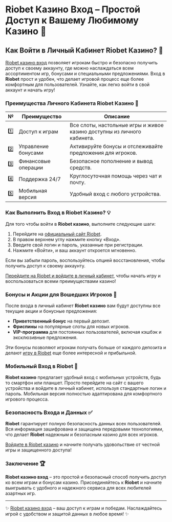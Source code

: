 # Riobet Казино Вход – Простой Доступ к Вашему Любимому Казино 🎰

## Как Войти в Личный Кабинет Riobet Казино? 🔐

[Riobet казино вход](https://brandplay.link/7xBLTPyj) позволяет игрокам быстро и безопасно получить доступ к своему аккаунту, где можно наслаждаться всем ассортиментом игр, бонусами и специальными предложениями. Вход в **Riobet** прост и удобен, что делает игровой процесс еще более комфортным для пользователей. Узнайте, как легко войти в свой аккаунт и начать игру!

### Преимущества Личного Кабинета Riobet Казино 🎯

| № | Преимущество | Описание |
|---|--------------|----------|
| 1️⃣ | Доступ к играм | Все слоты, настольные игры и живое казино доступны из личного кабинета. |
| 2️⃣ | Управление бонусами | Активируйте бонусы и отслеживайте предложения для игроков. |
| 3️⃣ | Финансовые операции | Безопасное пополнение и вывод средств. |
| 4️⃣ | Поддержка 24/7 | Круглосуточная помощь через чат и почту. |
| 5️⃣ | Мобильная версия | Удобный вход с любого устройства. |

### Как Выполнить Вход в Riobet Казино? 💡

Для того чтобы войти в **Riobet казино**, выполните следующие шаги:

1. Перейдите на [официальный сайт Riobet](https://brandplay.link/7xBLTPyj).
2. В правом верхнем углу нажмите кнопку «Вход».
3. Введите свой логин и пароль, указанные при регистрации.
4. Нажмите «Войти», и ваш аккаунт откроется мгновенно.

Если вы забыли пароль, воспользуйтесь опцией восстановления, чтобы получить доступ к своему аккаунту.

[Перейдите на Riobet и войдите в личный кабинет](https://brandplay.link/7xBLTPyj), чтобы начать игру и воспользоваться всеми преимуществами казино!

### Бонусы и Акции для Вошедших Игроков 🎁

После входа в личный кабинет **Riobet казино** вам будут доступны все текущие акции и бонусные предложения:

- **Приветственный бонус** на первый депозит.
- **Фриспины** на популярные слоты для новых игроков.
- **VIP-программа** для постоянных пользователей, включая кэшбэк и эксклюзивные предложения.

Эти бонусы позволяют игрокам получать больше от каждого депозита и делают [игру в Riobet](https://brandplay.link/7xBLTPyj) еще более интересной и прибыльной.

### Мобильный Вход в Riobet 📱

**Riobet казино** предлагает удобный вход с мобильных устройств, будь то смартфон или планшет. Просто перейдите на сайт с вашего устройства и войдите в личный кабинет, используя стандартные логин и пароль. Мобильная версия полностью адаптирована для комфортного игрового процесса.

### Безопасность Входа и Данных ✅

**Riobet** гарантирует полную безопасность данных всех пользователей. Вся информация зашифрована и защищена передовыми технологиями, что делает **Riobet** надежным и безопасным казино для всех игроков.

[Войдите в Riobet казино](https://brandplay.link/7xBLTPyj) и начните получать удовольствие от честной игры и защищенного доступа!

### Заключение 🏆

**Riobet казино вход** – это простой и безопасный способ получить доступ ко всем играм и бонусам казино. Присоединяйтесь к **Riobet** и начните выигрывать с удобного и надежного сервиса для всех любителей азартных игр.

---

✨ [Riobet казино вход](https://brandplay.link/7xBLTPyj) – ваш доступ к играм и победам. Наслаждайтесь игрой с удобством и защитой данных в любое время! ✨
